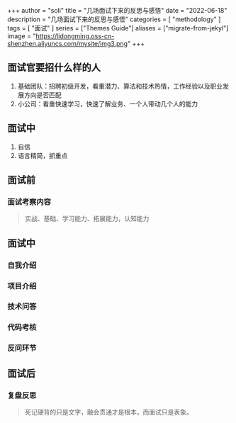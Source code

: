 +++
author = "soli"
title = "几场面试下来的反思与感悟"
date = "2022-06-18"
description = "几场面试下来的反思与感悟"
categories = [
"methodology"
]
tags = [
"面试"
]
series = ["Themes Guide"]
aliases = ["migrate-from-jekyl"]
image = "https://lidongming.oss-cn-shenzhen.aliyuncs.com/mysite/img3.png"
+++
<!--more-->
## 面试官要招什么样的人
1. 基础团队：招聘初级开发，看重潜力、算法和技术热情，工作经验以及职业发展方向是否匹配
2. 小公司：看重快速学习，快速了解业务、一个人带动几个人的能力

## 面试中
1. 自信
2. 语言精简，抓重点

## 面试前
### 面试考察内容
> 实战、基础、学习能力、拓展能力，认知能力
## 面试中
### 自我介绍
### 项目介绍
### 技术问答
### 代码考核
### 反问环节
## 面试后
### 复盘反思
> 死记硬背的只是文字，融会贯通才是根本，而面试只是表象。